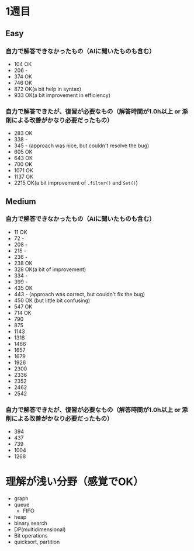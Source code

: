 # 1週目
## Easy
### 自力で解答できなかったもの（AIに聞いたものも含む）
- 104 OK
- 206 -
- 374 OK
- 746 OK
- 872 OK(a bit help in syntax)
- 933 OK(a bit improvement in efficiency)
### 自力で解答できたが、復習が必要なもの（解答時間が1.0h以上 or 添削による改善がかなり必要だったもの）
- 283 OK
- 338 -
- 345 - (approach was nice, but couldn't resolve the bug)
- 605 OK
- 643 OK
- 700 OK
- 1071 OK
- 1137 OK
- 2215 OK(a bit improvement of `.filter()` and `Set()`)

## Medium
### 自力で解答できなかったもの（AIに聞いたものも含む）
- 11 OK
- 72 -
- 208 -
- 215 - 
- 236 - 
- 238 OK
- 328 OK(a bit of improvement)
- 334 - 
- 399 - 
- 435 OK
- 443 - (approach was correct, but couldn't fix the bug)
- 450 OK (but little bit confusing)
- 547 OK
- 714 OK
- 790
- 875
- 1143
- 1318
- 1466
- 1657
- 1679
- 1926
- 2300
- 2336
- 2352
- 2462
- 2542
### 自力で解答できたが、復習が必要なもの（解答時間が1.0h以上 or 添削による改善がかなり必要だったもの）
- 394
- 437
- 739
- 1004
- 1268

# 理解が浅い分野（感覚でOK）
- graph
- queue
  - FIFO
- heap
- binary search
- DP(multidimensional)
- Bit operations
- quicksort, partition

